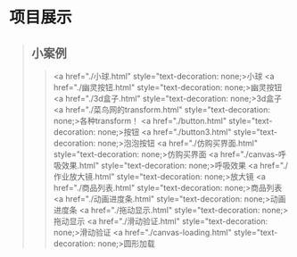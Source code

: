# 项目展示
> ## 小案例
>> <a href="./小球.html" style="text-decoration: none;>小球</a>
>> <a href="./幽灵按钮.html" style="text-decoration: none;>幽灵按钮</a>
>> <a href="./3d盒子.html" style="text-decoration: none;>3d盒子</a>
>><a href="./菜鸟网的transform.html" style="text-decoration: none;>各种transform！</a>
>><a href="./button.html" style="text-decoration: none;>按钮</a>
>><a href="./button3.html" style="text-decoration: none;>泡泡按钮</a>
>><a href="./仿购买界面.html" style="text-decoration: none;>仿购买界面</a>
>><a href="./canvas-呼吸效果.html" style="text-decoration: none;>呼吸效果</a>
>><a href="./作业放大镜.html" style="text-decoration: none;>放大镜</a>
>><a href="./商品列表.html" style="text-decoration: none;>商品列表</a>
>><a href="./动画进度条.html" style="text-decoration: none;>动画进度条</a>
>><a href="./拖动显示.html" style="text-decoration: none;>拖动显示</a>
>><a href="./滑动验证.html" style="text-decoration: none;>滑动验证</a>
>><a href="./canvas-loading.html" style="text-decoration: none;>圆形加载</a>